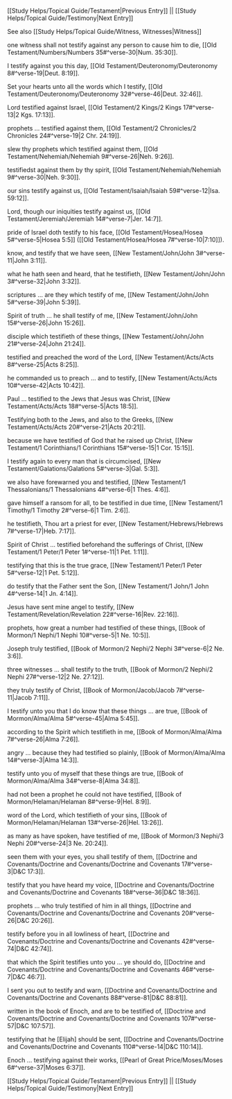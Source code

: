 [[Study Helps/Topical Guide/Testament|Previous Entry]]  ||  [[Study Helps/Topical Guide/Testimony|Next Entry]]

 See also [[Study Helps/Topical Guide/Witness, Witnesses|Witness]]

 one witness shall not testify against any person to cause him to die, [[Old Testament/Numbers/Numbers 35#^verse-30|Num. 35:30]].

 I testify against you this day, [[Old Testament/Deuteronomy/Deuteronomy 8#^verse-19|Deut. 8:19]].

 Set your hearts unto all the words which I testify, [[Old Testament/Deuteronomy/Deuteronomy 32#^verse-46|Deut. 32:46]].

 Lord testified against Israel, [[Old Testament/2 Kings/2 Kings 17#^verse-13|2 Kgs. 17:13]].

 prophets ... testified against them, [[Old Testament/2 Chronicles/2 Chronicles 24#^verse-19|2 Chr. 24:19]].

 slew thy prophets which testified against them, [[Old Testament/Nehemiah/Nehemiah 9#^verse-26|Neh. 9:26]].

 testifiedst against them by thy spirit, [[Old Testament/Nehemiah/Nehemiah 9#^verse-30|Neh. 9:30]].

 our sins testify against us, [[Old Testament/Isaiah/Isaiah 59#^verse-12|Isa. 59:12]].

 Lord, though our iniquities testify against us, [[Old Testament/Jeremiah/Jeremiah 14#^verse-7|Jer. 14:7]].

 pride of Israel doth testify to his face, [[Old Testament/Hosea/Hosea 5#^verse-5|Hosea 5:5]] ([[Old Testament/Hosea/Hosea 7#^verse-10|7:10]]).

 know, and testify that we have seen, [[New Testament/John/John 3#^verse-11|John 3:11]].

 what he hath seen and heard, that he testifieth, [[New Testament/John/John 3#^verse-32|John 3:32]].

 scriptures ... are they which testify of me, [[New Testament/John/John 5#^verse-39|John 5:39]].

 Spirit of truth ... he shall testify of me, [[New Testament/John/John 15#^verse-26|John 15:26]].

 disciple which testifieth of these things, [[New Testament/John/John 21#^verse-24|John 21:24]].

 testified and preached the word of the Lord, [[New Testament/Acts/Acts 8#^verse-25|Acts 8:25]].

 he commanded us to preach ... and to testify, [[New Testament/Acts/Acts 10#^verse-42|Acts 10:42]].

 Paul ... testified to the Jews that Jesus was Christ, [[New Testament/Acts/Acts 18#^verse-5|Acts 18:5]].

 Testifying both to the Jews, and also to the Greeks, [[New Testament/Acts/Acts 20#^verse-21|Acts 20:21]].

 because we have testified of God that he raised up Christ, [[New Testament/1 Corinthians/1 Corinthians 15#^verse-15|1 Cor. 15:15]].

 I testify again to every man that is circumcised, [[New Testament/Galations/Galations 5#^verse-3|Gal. 5:3]].

 we also have forewarned you and testified, [[New Testament/1 Thessalonians/1 Thessalonians 4#^verse-6|1 Thes. 4:6]].

 gave himself a ransom for all, to be testified in due time, [[New Testament/1 Timothy/1 Timothy 2#^verse-6|1 Tim. 2:6]].

 he testifieth, Thou art a priest for ever, [[New Testament/Hebrews/Hebrews 7#^verse-17|Heb. 7:17]].

 Spirit of Christ ... testified beforehand the sufferings of Christ, [[New Testament/1 Peter/1 Peter 1#^verse-11|1 Pet. 1:11]].

 testifying that this is the true grace, [[New Testament/1 Peter/1 Peter 5#^verse-12|1 Pet. 5:12]].

 do testify that the Father sent the Son, [[New Testament/1 John/1 John 4#^verse-14|1 Jn. 4:14]].

 Jesus have sent mine angel to testify, [[New Testament/Revelation/Revelation 22#^verse-16|Rev. 22:16]].

 prophets, how great a number had testified of these things, [[Book of Mormon/1 Nephi/1 Nephi 10#^verse-5|1 Ne. 10:5]].

 Joseph truly testified, [[Book of Mormon/2 Nephi/2 Nephi 3#^verse-6|2 Ne. 3:6]].

 three witnesses ... shall testify to the truth, [[Book of Mormon/2 Nephi/2 Nephi 27#^verse-12|2 Ne. 27:12]].

 they truly testify of Christ, [[Book of Mormon/Jacob/Jacob 7#^verse-11|Jacob 7:11]].

 I testify unto you that I do know that these things ... are true, [[Book of Mormon/Alma/Alma 5#^verse-45|Alma 5:45]].

 according to the Spirit which testifieth in me, [[Book of Mormon/Alma/Alma 7#^verse-26|Alma 7:26]].

 angry ... because they had testified so plainly, [[Book of Mormon/Alma/Alma 14#^verse-3|Alma 14:3]].

 testify unto you of myself that these things are true, [[Book of Mormon/Alma/Alma 34#^verse-8|Alma 34:8]].

 had not been a prophet he could not have testified, [[Book of Mormon/Helaman/Helaman 8#^verse-9|Hel. 8:9]].

 word of the Lord, which testifieth of your sins, [[Book of Mormon/Helaman/Helaman 13#^verse-26|Hel. 13:26]].

 as many as have spoken, have testified of me, [[Book of Mormon/3 Nephi/3 Nephi 20#^verse-24|3 Ne. 20:24]].

 seen them with your eyes, you shall testify of them, [[Doctrine and Covenants/Doctrine and Covenants/Doctrine and Covenants 17#^verse-3|D&C 17:3]].

 testify that you have heard my voice, [[Doctrine and Covenants/Doctrine and Covenants/Doctrine and Covenants 18#^verse-36|D&C 18:36]].

 prophets ... who truly testified of him in all things, [[Doctrine and Covenants/Doctrine and Covenants/Doctrine and Covenants 20#^verse-26|D&C 20:26]].

 testify before you in all lowliness of heart, [[Doctrine and Covenants/Doctrine and Covenants/Doctrine and Covenants 42#^verse-74|D&C 42:74]].

 that which the Spirit testifies unto you ... ye should do, [[Doctrine and Covenants/Doctrine and Covenants/Doctrine and Covenants 46#^verse-7|D&C 46:7]].

 I sent you out to testify and warn, [[Doctrine and Covenants/Doctrine and Covenants/Doctrine and Covenants 88#^verse-81|D&C 88:81]].

 written in the book of Enoch, and are to be testified of, [[Doctrine and Covenants/Doctrine and Covenants/Doctrine and Covenants 107#^verse-57|D&C 107:57]].

 testifying that he [Elijah] should be sent, [[Doctrine and Covenants/Doctrine and Covenants/Doctrine and Covenants 110#^verse-14|D&C 110:14]].

 Enoch ... testifying against their works, [[Pearl of Great Price/Moses/Moses 6#^verse-37|Moses 6:37]].

[[Study Helps/Topical Guide/Testament|Previous Entry]]  ||  [[Study Helps/Topical Guide/Testimony|Next Entry]]